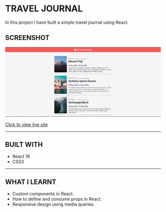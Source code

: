 # TRAVEL JOURNAL

In this project I have built a  simple travel journal using React.

## SCREENSHOT
![Screenshot](./src/assets/images/Travel-journal.png)

[Click to view live site](https://travel-journal03.netlify.app/)

---

## BUILT WITH
- React 18
- CSS3

---
## WHAT I LEARNT
- Custom components in React.
- How to define and consume props in React.
- Responsive design using media queries.



